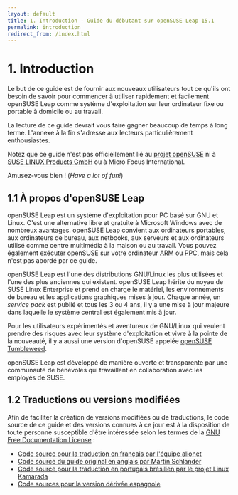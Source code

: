 ```yaml
---
layout: default
title: 1. Introduction - Guide du débutant sur openSUSE Leap 15.1
permalink: introduction
redirect_from: /index.html
---
```


# 1. Introduction

Le but de ce guide est de fournir aux nouveaux utilisateurs tout ce qu'ils ont besoin de savoir pour commencer à utiliser rapidement et facilement openSUSE Leap comme  système d'exploitation sur leur ordinateur fixe ou portable à domicile ou au travail.

La lecture de ce guide devrait vous faire gagner beaucoup de temps à long terme. L'annexe à la fin s'adresse aux lecteurs particulièrement enthousiastes.

Notez que ce guide n'est pas officiellement lié au [projet openSUSE](http://www.opensuse.org) ni à [SUSE LINUX Products GmbH](http://www.suse.com) ou à Micro Focus International.

Amusez-vous bien ! (*Have a lot of fun!*)

## 1.1 À propos d'openSUSE Leap

openSUSE Leap est un système d'exploitation pour PC basé sur GNU et Linux. C'est une alternative libre et gratuite à Microsoft Windows avec de nombreux avantages. openSUSE Leap convient aux ordinateurs portables, aux ordinateurs de bureau, aux netbooks, aux serveurs et aux ordinateurs utilisé comme centre multimédia à la maison ou au travail. Vous pouvez également exécuter openSUSE sur votre ordinateur [ARM](https://fr.opensuse.org/Portal:ARM) ou [PPC](https://en.opensuse.org/Portal:PowerPC), mais cela n'est pas abordé par ce guide.

openSUSE Leap est l'une des distributions GNU/Linux les plus utilisées et l'une des plus anciennes qui existent. openSUSE Leap hérite du noyau de SUSE Linux Enterprise et prend en charge le matériel, les environnements de bureau et les applications graphiques mises à jour. Chaque année, un *service pack* est publié et tous les 3 ou 4 ans, il y a une mise à jour majeure dans laquelle le système central est également mis à jour.

Pour les utilisateurs expérimentés et aventureux de GNU/Linux qui veulent prendre des risques avec leur système d'exploitation et vivre à la pointe de la nouveauté, il y a aussi une version d'openSUSE appelée [openSUSE Tumbleweed](https://en.opensuse.org/Portal:Tumbleweed).

openSUSE Leap est développé de manière ouverte et transparente par une communauté de bénévoles qui travaillent en collaboration avec les employés de SUSE.

## 1.2 Traductions ou versions modifiées

Afin de faciliter la création de versions modifiées ou de traductions, le code source de ce guide et des versions connues à ce jour est à la disposition de toute personne susceptible d'être intéressée selon les termes de la [GNU Free Documentation License](licence) :

- [Code source pour la traduction en français par l'équipe alionet](https://github.com/alionetasso/opensuse-guide-fr)  
- [Code source du guide original en anglais par Martin Schlander](https://github.com/cb400f/opensuse-guide.org/)  
- [Code source pour la traduction en portugais brésilien par le projet Linux Kamarada](https://github.com/kamarada/guiadoopensuse/)  
- [Code sources pour la version dérivée espagnole](https://gitlab.com/victorhck/guia_openSUSE)
